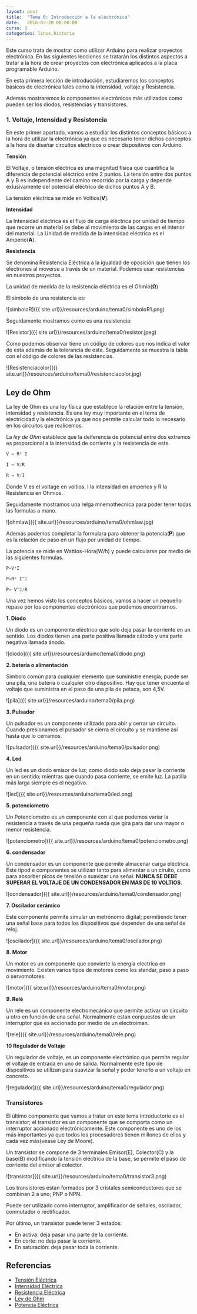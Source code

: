 ```yaml
---
layout: post
title:  "Tema 0: Introducción a la electrónica"
date:   2016-03-20 00:00:00
curso: 3
categories: linux,historia
---
```


Este curso trata de mostrar como utilizar Arduino para realizar proyectos electrónica. En las siguientes lecciones se tratarán los distintos aspectos a tratar a la hora de crear proyectos con electrónica aplicados a la placa programable Arduino.

En esta primera lección de introducción, estudiaremos los conceptos básicos de electrónica tales como la intensidad, voltaje y Resistencia.

Además mostraremos lo componentes electrónicos más utilizados como pueden ser los diodos, resistencias y transistores.

### 1. Voltaje, Intensidad y Resistencia

En este primer apartado, vamos a estudiar los distintos conceptos básicos a la hora de utilizar la electrónica ya que es necesario tener dichos conceptos a la hora de diseñar circuitos electricos o crear dispositivos con Arduino.

**Tensión**

El Voltaje, o tensión eléctrica es una magnitud física que cuantifica la diferencia de potencial eléctrico entre 2 puntos. La tensión entre dos puntos A y B es independiente del camino recorrido por la carga y depende exlusivamente del potencial eléctrico de dichos puntos A y B.

La tensión eléctrica se mide en Voltios(**V**).


**Intensidad**

La Intensidad eléctrica es el flujo de carga eléctrica por unidad de tiempo que recorre un material se debe al movimiento de las cargas en el interior del material. La Unidad de medida de la intensidad eléctrica es el Amperio(**A**).

**Resistencia**

Se denomina Resistencia Eléctrica a la igualdad de oposición que tienen los electrones al moverse a través de un material. Podemos usar resistencias en nuestros proyectos.

La unidad de medida de la resistencia eléctrica es el Ohmio(**Ω**) 

El simbolo de una resistencia es:

![simboloR]({{ site.url}}/resources/arduino/tema0/simboloR1.png)

Seguidamente mostramos como es una resistencia:

![Resistor]({{ site.url}}/resources/arduino/tema0/resistor.jpeg)

Como podemos observar tiene un código de colores que nos indica el valor de esta además de la tolerancia de esta. Seguidamente se muestra la tabla con el código de colores de las resistencias.

![Resistenciacolor]({{ site.url}}/resources/arduino/tema0/resistenciacolor.jpg)


## Ley de Ohm

La ley de Ohm es una ley física que establece la relación entre la tensión, intensidad y resistencia. Es una ley muy importante en el tema de electricidad y la electrónica ya que nos permite calcular todo lo necesario en los circuitos que realicemos.

La _ley de Ohm_ establece que la deiferencia de potencial entre dos extremos es proporcional a la intensidad de corriente y la resistencia de este.

```java 
V = R* I
```

```python
I = V/R
```

```python
R = V/I
```

Donde V es el voltage en voltios, I la intensidad en amperios y R la Resistencia en Ohmios.

Seguidamente mostramos una relga mnemothecnica para poder tener todas las formulas a mano. 

![ohmlaw]({{ site.url}}/resources/arduino/tema0/ohmlaw.jpg)

Además podemos completar la formulara para obtener la potencia(**P**) que es la relación de paso en un flujo por unidad de tiempo.

La potencia se mide en Wattios-Hora(W/h) y puede calcularse por medio de las siguientes formulas.

```java
P=V*I
```

```java
P=R* I^2
```
```java
P= V^2/R
```

Una vez hemos visto los conceptos básicos, vamos a hacer un pequeño repaso por los componentes electrónicos que podemos encontrarnos.

**1. Diodo**

Un diodo es un componente eléctrico que solo deja pasar la corriente en un sentido. Los diodos tienen una parte positiva llamada cátodo y una parte negativa llamada ánodo.

![diodo]({{ site.url}}/resources/arduino/tema0/diodo.png)

**2. batería o alimentación**

Simbolo común para cualquier elemento que suministre energía; puede ser una pila, una batería o cualquier otro dispositivo. Hay que tener encuenta el voltaje que suministra en el paso de una pila de petaca, son 4,5V.

![pila]({{ site.url}}/resources/arduino/tema0/pila.png)

**3. Pulsador**

Un pulsador es un componente utilizado para abir y cerrar un circuito. Cuando presionamos el pulsador se cierra el circuito y se mantiene así hasta que lo cerramos.

![pulsador]({{ site.url}}/resources/arduino/tema0/pulsador.png)

**4. Led**

Un led es un diodo emisor de luz; como diodo solo deja pasar la corriente en un sentido; mientras que cuando pasa corriente, se emite luz. La patilla más larga siempre es el negativo.

![led]({{ site.url}}/resources/arduino/tema0/led.png)

**5. potenciometro**

Un Potenciometro es un componente con el que podemos variar la resistencia a través de una pequeña rueda que gira para dar una mayor o menor resistencia.

![potenciometro]({{ site.url}}/resources/arduino/tema0/potenciometro.png)

**6. condensador**

Un condensador es un componente que permite almacenar carga eléctrica. Este tipod e componentes se utilizan tanto para alimentar a un ciruito, como para absorber picos de tensión o suavizar una señal. **NUNCA SE DEBE SUPERAR EL VOLTAJE DE UN CONDENSADOR EN MAS DE 10 VOLTIOS**.

![condensador]({{ site.url}}/resources/arduino/tema0/condensador.png)

**7. Oscilador cerámico**

Este componente permite simular un metrónomo digital; permitiendo tener una señal base para todos los dispositivos que dependen de una señal de reloj. 

![oscilador]({{ site.url}}/resources/arduino/tema0/oscilador.png)

**8. Motor**

Un motor es un componente que convierte la energía electrica en movimiento. Existen varios tipos de motores como los standar, paso a paso o servomotores.

![motor]({{ site.url}}/resources/arduino/tema0/motor.png)

**9. Relé**

Un rele es un componente electromecánico que permite activar un circuito u otro en función de una señal. Normalmente estan conpuestos de un interruptor que es accionado por medio de un electroiman.

![rele]({{ site.url}}/resources/arduino/tema0/rele.png)

**10 Regulador de Voltaje**

Un regulador de voltaje, es un componente electrónico que permite regular el voltaje de entrada en uno de salida. Normalmente este tipo de dispositivos se utilizan para suavizar la señal y poder tenerlo a un voltaje en concreto.

![regulador]({{ site.url}}/resources/arduino/tema0/regulador.png)

### Transistores

El último componente que vamos a tratar en este tema introductorio es el transistor; el transistor es un componente que se comporta como un interruptor accionado electrónicamente. Este componente es uno de los más importantes ya que todos los procesadores tienen millones de ellos y cada vez más(vease Ley de Moore). 

Un transistor se compone de 3 terminales Emisor(E), Colector(C) y la base(B) modificando la tensión eléctrica de la base, se permite el paso de corriente del emisor al colector.

![transistor]({{ site.url}}/resources/arduino/tema0/transistor3.png)

Los transistores estan formados por 3 cristales semiconductores que se combinan 2 a uno; PNP o NPN.

Puede ser utilizado como interruptor, amplificador de señales, oscilador, conmutador o rectificador.

Por último, un transistor puede tener 3 estados:

* En activa: deja pasar una parte de la corriente.
* En corte: no deja pasar la corriente.
* En saturación: deja pasar toda la corriente.

## Referencias

* [Tensión Eléctrica](https://es.wikipedia.org/wiki/Tensión_(electricidad))
* [Intensidad Eléctrica](https://es.wikipedia.org/wiki/Corriente_eléctrica)
* [Resistencia Eléctrica](https://es.wikipedia.org/wiki/Resistencia_eléctrica)
* [Ley de Ohm](https://es.wikipedia.org/wiki/Ley_de_Ohm)
* [Potencia Eléctrica](https://es.wikipedia.org/wiki/Potencia_eléctrica)